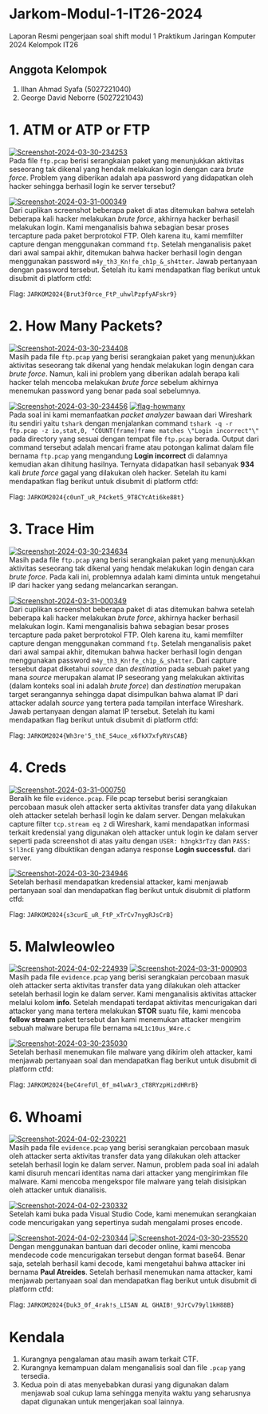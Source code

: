 # Jarkom-Modul-1-IT26-2024
Laporan Resmi pengerjaan soal shift modul 1 Praktikum Jaringan Komputer 2024 Kelompok IT26

## Anggota Kelompok
1. Ilhan Ahmad Syafa (5027221040)
2. George David Neborre (5027221043)

# 1. ATM or ATP or FTP
<a href="https://ibb.co/5WktcNC"><img src="https://i.ibb.co/WW0qKb7/Screenshot-2024-03-30-234253.png" alt="Screenshot-2024-03-30-234253" border="0"></a> \
Pada file `ftp.pcap` berisi serangkaian paket yang menunjukkan aktivitas seseorang tak dikenal yang hendak melakukan login dengan cara _brute force_. Problem yang diberikan adalah apa password yang didapatkan oleh hacker sehingga berhasil login ke server tersebut?

<a href="https://ibb.co/0tmBHdd"><img src="https://i.ibb.co/FVmsRjj/Screenshot-2024-03-31-000349.png" alt="Screenshot-2024-03-31-000349" border="0"></a> \
Dari cuplikan screenshot beberapa paket di atas ditemukan bahwa setelah beberapa kali hacker melakukan _brute force_, akhirnya hacker berhasil melakukan login. Kami menganalisis bahwa sebagian besar proses tercapture pada paket berprotokol FTP. Oleh karena itu, kami memfilter capture dengan menggunakan command `ftp`. Setelah menganalisis paket dari awal sampai akhir, ditemukan bahwa hacker berhasil login dengan menggunakan password `m4y_th3_Kn!fe_ch1p_&_sh4tter`. Jawab pertanyaan dengan password tersebut. Setelah itu kami mendapatkan flag berikut untuk disubmit di platform ctfd:

Flag: `JARKOM2024{Brut3f0rce_FtP_uhwlPzpfyAFskr9}`

# 2. How Many Packets?
<a href="https://ibb.co/19KwWqt"><img src="https://i.ibb.co/rZM1r6R/Screenshot-2024-03-30-234408.png" alt="Screenshot-2024-03-30-234408" border="0"></a> \
Masih pada file `ftp.pcap` yang berisi serangkaian paket yang menunjukkan aktivitas seseorang tak dikenal yang hendak melakukan login dengan cara _brute force_. Namun, kali ini problem yang diberikan adalah berapa kali hacker telah mencoba melakukan _brute force_ sebelum akhirnya menemukan password yang benar pada soal sebelumnya. 

<a href="https://ibb.co/hCkvDFJ"><img src="https://i.ibb.co/b7xnz5M/Screenshot-2024-03-30-234456.png" alt="Screenshot-2024-03-30-234456" border="0"></a>
<a href="https://ibb.co/h104JyV"><img src="https://i.ibb.co/R48sk9c/flag-howmany.png" alt="flag-howmany" border="0"></a> \
Pada soal ini kami memanfaatkan _packet analyzer_ bawaan dari Wireshark itu sendiri yaitu `tshark` dengan menjalankan command `tshark -q -r ftp.pcap -z io,stat,0, "COUNT(frame)frame matches \"Login incorrect"\"` pada directory yang sesuai dengan tempat file `ftp.pcap` berada. Output dari command tersebut adalah mencari frame atau potongan kalimat dalam file bernama `ftp.pcap` yang mengandung **Login incorrect** di dalamnya kemudian akan dihitung hasilnya. Ternyata didapatkan hasil sebanyak **934** kali _brute force_ gagal yang dilakukan oleh hacker. Setelah itu kami mendapatkan flag berikut untuk disubmit di platform ctfd:

Flag: `JARKOM2024{c0unT_uR_P4cket5_9T8CYcAti6ke88t}`

# 3. Trace Him
<a href="https://ibb.co/x69mSjY"><img src="https://i.ibb.co/GRYsv29/Screenshot-2024-03-30-234634.png" alt="Screenshot-2024-03-30-234634" border="0"></a> \
Masih pada file `ftp.pcap` yang berisi serangkaian paket yang menunjukkan aktivitas seseorang tak dikenal yang hendak melakukan login dengan cara _brute force_. Pada kali ini, problemnya adalah kami diminta untuk mengetahui IP dari hacker yang sedang melancarkan serangan. 

<a href="https://ibb.co/7rTSwjC"><img src="https://i.ibb.co/vLrc7Vq/Screenshot-2024-03-31-000349.png" alt="Screenshot-2024-03-31-000349" border="0"></a> \
Dari cuplikan screenshot beberapa paket di atas ditemukan bahwa setelah beberapa kali hacker melakukan _brute force_, akhirnya hacker berhasil melakukan login. Kami menganalisis bahwa sebagian besar proses tercapture pada paket berprotokol FTP. Oleh karena itu, kami memfilter capture dengan menggunakan command `ftp`. Setelah menganalisis paket dari awal sampai akhir, ditemukan bahwa hacker berhasil login dengan menggunakan password `m4y_th3_Kn!fe_ch1p_&_sh4tter`. Dari capture tersebut dapat diketahui _source_ dan _destination_ pada sebuah paket yang mana _source_ merupakan alamat IP seseorang yang melakukan aktivitas (dalam konteks soal ini adalah _brute force_) dan _destination_ merupakan target serangannya sehingga dapat disimpulkan bahwa alamat IP dari attacker adalah _source_ yang tertera pada tampilan interface Wireshark. Jawab pertanyaan dengan alamat IP tersebut. Setelah itu kami mendapatkan flag berikut untuk disubmit di platform ctfd:

Flag: `JARKOM2024{Wh3re'5_thE_S4uce_x6fkX7xfyRVsCAB}`

# 4. Creds
<a href="https://ibb.co/1s6yQDX"><img src="https://i.ibb.co/YDZnQzd/Screenshot-2024-03-31-000750.png" alt="Screenshot-2024-03-31-000750" border="0"></a> \
Beralih ke file `evidence.pcap`. File pcap tersebut berisi serangkaian percobaan masuk oleh attacker serta aktivitas transfer data yang dilakukan oleh attacker setelah berhasil login ke dalam server. Dengan melakukan capture filter `tcp.stream eq 2` di Wireshark, kami mendapatkan informasi terkait kredensial yang digunakan oleh attacker untuk login ke dalam server seperti pada screenshot di atas yaitu dengan `USER: h3ngk3rTzy` dan `PASS: S!l3ncE` yang dibuktikan dengan adanya response **Login successful.** dari server.

<a href="https://imgbb.com/"><img src="https://i.ibb.co/wg0j3qF/Screenshot-2024-03-30-234946.png" alt="Screenshot-2024-03-30-234946" border="0"></a> \
Setelah berhasil mendapatkan kredensial attacker, kami menjawab pertanyaan soal dan mendapatkan flag berikut untuk disubmit di platform ctfd:

Flag: `JARKOM2024{s3curE_uR_FtP_xTrCv7nygRJsCrB}`

# 5. Malwleowleo
<a href="https://ibb.co/Y70FRS3"><img src="https://i.ibb.co/yn4cfCX/Screenshot-2024-04-02-224939.png" alt="Screenshot-2024-04-02-224939" border="0"></a>
<a href="https://ibb.co/Y2vB7bY"><img src="https://i.ibb.co/sjL9vtk/Screenshot-2024-03-31-000903.png" alt="Screenshot-2024-03-31-000903" border="0"></a> \
Masih pada file `evidence.pcap` yang berisi serangkaian percobaan masuk oleh attacker serta aktivitas transfer data yang dilakukan oleh attacker setelah berhasil login ke dalam server. Kami menganalisis aktivitas attacker melalui kolom **info**. Setelah mendapati terdapat aktivitas mencurigakan dari attacker yang mana tertera melakukan **STOR** suatu file, kami mencoba **follow stream** paket tersebut dan kami menemukan attacker mengirim sebuah malware berupa file bernama `m4L1c10us_W4re.c`

<a href="https://ibb.co/pZbTXp8"><img src="https://i.ibb.co/92c0YjL/Screenshot-2024-03-30-235030.png" alt="Screenshot-2024-03-30-235030" border="0"></a> \
Setelah berhasil menemukan file malware yang dikirim oleh attacker, kami menjawab pertanyaan soal dan mendapatkan flag berikut untuk disubmit di platform ctfd:

Flag: `JARKOM2024{beC4refUl_0f_m4lwAr3_cT8RYzpHizdHRrB}`

# 6. Whoami
<a href="https://ibb.co/dpDD1gR"><img src="https://i.ibb.co/gWJJHVx/Screenshot-2024-04-02-230221.png" alt="Screenshot-2024-04-02-230221" border="0"></a> \
Masih pada file `evidence.pcap` yang berisi serangkaian percobaan masuk oleh attacker serta aktivitas transfer data yang dilakukan oleh attacker setelah berhasil login ke dalam server. Namun, problem pada soal ini adalah kami disuruh mencari identitas nama dari attacker yang mengirimkan file malware. Kami mencoba mengekspor file malware yang telah disisipkan oleh attacker untuk dianalisis.

<a href="https://ibb.co/dcRWNmp"><img src="https://i.ibb.co/xsNCnFg/Screenshot-2024-04-02-230332.png" alt="Screenshot-2024-04-02-230332" border="0"></a> \
Setelah kami buka pada Visual Studio Code, kami menemukan serangkaian code mencurigakan yang sepertinya sudah mengalami proses encode. 

<a href="https://ibb.co/wCSWc3m"><img src="https://i.ibb.co/WFkyVqJ/Screenshot-2024-04-02-230344.png" alt="Screenshot-2024-04-02-230344" border="0"></a>
<a href="https://ibb.co/HV7D6PN"><img src="https://i.ibb.co/CzB5g9J/Screenshot-2024-03-30-235520.png" alt="Screenshot-2024-03-30-235520" border="0"></a> \
Dengan menggunakan bantuan dari decoder online, kami mencoba mendecode code mencurigakan tersebut dengan format base64. Benar saja, setelah berhasil kami decode, kami mengetahui bahwa attacker ini bernama **Paul Atreides**. Setelah berhasil menemukan nama attacker, kami menjawab pertanyaan soal dan mendapatkan flag berikut untuk disubmit di platform ctfd:

Flag: `JARKOM2024{Duk3_0f_4rak!s_LISAN AL GHAIB!_9JrCv79yl1kH88B}`

# Kendala
1. Kurangnya pengalaman atau masih awam terkait CTF.
2. Kurangnya kemampuan dalam menganalisis soal dan file `.pcap` yang tersedia.
3. Kedua poin di atas menyebabkan durasi yang digunakan dalam menjawab soal cukup lama sehingga menyita waktu yang seharusnya dapat digunakan untuk mengerjakan soal lainnya.
